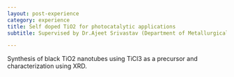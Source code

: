 ```yaml
---
layout: post-experience
category: experience
title: Self doped TiO2 for photocatalytic applications
subtitle: Supervised by Dr.Ajeet Srivastav (Department of Metallurgical and Materials Engineering, VNIT)

---
```


Synthesis of black TiO2 nanotubes using TiCl3 as a precursor and characterization using XRD.
